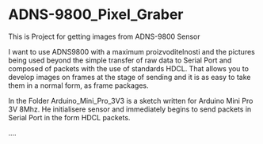 # ADNS-9800_Pixel_Graber
This is Project for getting images from ADNS-9800 Sensor

I want to use ADNS9800 with a maximum proizvoditelnosti and the pictures being used beyond the simple transfer of raw data to Serial Port and composed of packets with the use of standards HDCL. That allows you to develop images on frames at the stage of sending and it is as easy to take them in a normal form, as frame packages.


In the Folder Arduino_Mini_Pro_3V3 is a sketch written for Arduino Mini Pro 3V 8Mhz. He initialisere sensor and immediately begins to send packets in Serial Port in the form HDCL packets.

....
